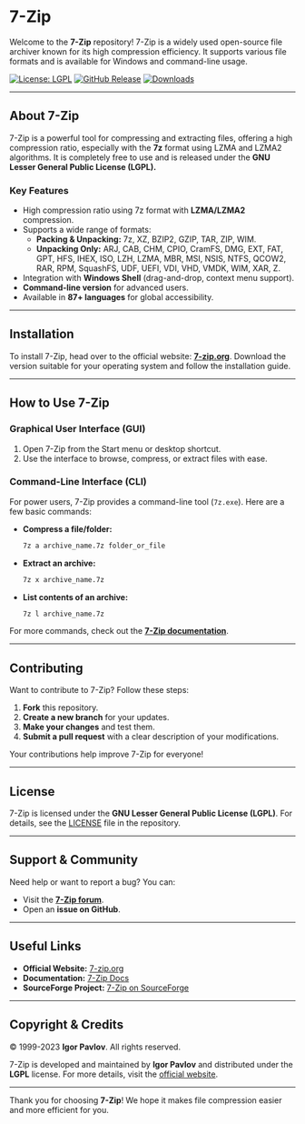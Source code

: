# 7-Zip 

Welcome to the **7-Zip** repository! 7-Zip is a widely used open-source file archiver known for its high compression efficiency. It supports various file formats and is available for Windows and command-line usage.

[![License: LGPL](https://img.shields.io/badge/License-LGPL-blue.svg)](https://www.gnu.org/licenses/lgpl-3.0)  [![GitHub Release](https://img.shields.io/github/release/mcmilk/7-Zip.svg)](https://github.com/ip7z/7-Zip/releases)  [![Downloads](https://img.shields.io/sourceforge/dm/sevenzip.svg)](https://sourceforge.net/projects/sevenzip/)  

---

## About 7-Zip

7-Zip is a powerful tool for compressing and extracting files, offering a high compression ratio, especially with the **7z** format using LZMA and LZMA2 algorithms. It is completely free to use and is released under the **GNU Lesser General Public License (LGPL).**

### Key Features
- High compression ratio using 7z format with **LZMA/LZMA2** compression.
- Supports a wide range of formats:
  - **Packing & Unpacking:** 7z, XZ, BZIP2, GZIP, TAR, ZIP, WIM.
  - **Unpacking Only:** ARJ, CAB, CHM, CPIO, CramFS, DMG, EXT, FAT, GPT, HFS, IHEX, ISO, LZH, LZMA, MBR, MSI, NSIS, NTFS, QCOW2, RAR, RPM, SquashFS, UDF, UEFI, VDI, VHD, VMDK, WIM, XAR, Z.
- Integration with **Windows Shell** (drag-and-drop, context menu support).
- **Command-line version** for advanced users.
- Available in **87+ languages** for global accessibility.

---

## Installation

To install 7-Zip, head over to the official website: **[7-zip.org](https://7-zip.org)**. Download the version suitable for your operating system and follow the installation guide.

---

## How to Use 7-Zip

### Graphical User Interface (GUI)
1. Open 7-Zip from the Start menu or desktop shortcut.
2. Use the interface to browse, compress, or extract files with ease.

### Command-Line Interface (CLI)
For power users, 7-Zip provides a command-line tool (`7z.exe`). Here are a few basic commands:

- **Compress a file/folder:**
  ```bash
  7z a archive_name.7z folder_or_file
  ```

- **Extract an archive:**
  ```bash
  7z x archive_name.7z
  ```

- **List contents of an archive:**
  ```bash
  7z l archive_name.7z
  ```

For more commands, check out the **[7-Zip documentation](https://7-zip.org/docs.html)**.

---

## Contributing

Want to contribute to 7-Zip? Follow these steps:
1. **Fork** this repository.
2. **Create a new branch** for your updates.
3. **Make your changes** and test them.
4. **Submit a pull request** with a clear description of your modifications.

Your contributions help improve 7-Zip for everyone!

---

## License

7-Zip is licensed under the **GNU Lesser General Public License (LGPL)**. For details, see the [LICENSE](LICENSE) file in the repository.

---

## Support & Community

Need help or want to report a bug? You can:
- Visit the **[7-Zip forum](https://sourceforge.net/p/sevenzip/discussion/)**.
- Open an **issue on GitHub**.

---

## Useful Links

- **Official Website:** [7-zip.org](https://7-zip.org)  
- **Documentation:** [7-Zip Docs](https://7-zip.org/docs.html)  
- **SourceForge Project:** [7-Zip on SourceForge](https://sourceforge.net/projects/sevenzip/)  

---

## Copyright & Credits

© 1999-2023 **Igor Pavlov**. All rights reserved.

7-Zip is developed and maintained by **Igor Pavlov** and distributed under the **LGPL** license. For more details, visit the [official website](https://7-zip.org).

---

Thank you for choosing **7-Zip**! We hope it makes file compression easier and more efficient for you.

